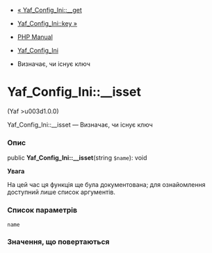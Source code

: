 - [« Yaf_Config_Ini::\_\_get](yaf-config-ini.get.md)
- [Yaf_Config_Ini::key »](yaf-config-ini.key.md)

- [PHP Manual](index.md)
- [Yaf_Config_Ini](class.yaf-config-ini.md)
- Визначає, чи існує ключ

# Yaf_Config_Ini::\_\_isset

(Yaf \>u003d1.0.0)

Yaf_Config_Ini::\_\_isset — Визначає, чи існує ключ

### Опис

public **Yaf_Config_Ini::\_\_isset**(string `$name`): void

**Увага**

На цей час ця функція ще була документована; для
ознайомлення доступний лише список аргументів.

### Список параметрів

`name`

### Значення, що повертаються
